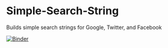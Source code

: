 # Simple-Search-String
Builds simple search strings for Google, Twitter, and Facebook

[![Binder](https://mybinder.org/badge_logo.svg)](https://mybinder.org/v2/gh/colabhutch/Simple-Search-String/HEAD?labpath=SearchBuilder.ipynb)
